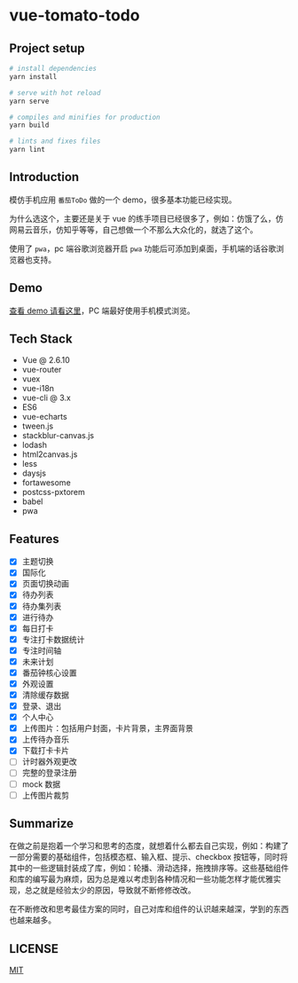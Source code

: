 # vue-tomato-todo

## Project setup

```bash
# install dependencies
yarn install

# serve with hot reload
yarn serve

# compiles and minifies for production
yarn build

# lints and fixes files
yarn lint
```

## Introduction

模仿手机应用 `番茄ToDo` 做的一个 demo，很多基本功能已经实现。

为什么选这个，主要还是关于 vue 的练手项目已经很多了，例如：仿饿了么，仿网易云音乐，仿知乎等等，自己想做一个不那么大众化的，就选了这个。

使用了 `pwa`，pc 端谷歌浏览器开启 `pwa` 功能后可添加到桌面，手机端的话谷歌浏览器也支持。

## Demo

[查看 demo 请看这里](https://todo.sparklinm.cn)，PC 端最好使用手机模式浏览。

## Tech Stack

- Vue @ 2.6.10
- vue-router
- vuex
- vue-i18n
- vue-cli @ 3.x
- ES6
- vue-echarts
- tween.js
- stackblur-canvas.js
- lodash
- html2canvas.js
- less
- daysjs
- fortawesome
- postcss-pxtorem
- babel
- pwa

## Features

- [x] 主题切换
- [x] 国际化
- [x] 页面切换动画
- [x] 待办列表
- [x] 待办集列表
- [x] 进行待办
- [x] 每日打卡
- [x] 专注打卡数据统计
- [x] 专注时间轴
- [x] 未来计划
- [x] 番茄钟核心设置
- [x] 外观设置
- [x] 清除缓存数据
- [x] 登录、退出
- [x] 个人中心
- [x] 上传图片：包括用户封面，卡片背景，主界面背景
- [x] 上传待办音乐
- [x] 下载打卡卡片
- [ ] 计时器外观更改
- [ ] 完整的登录注册
- [ ] mock 数据
- [ ] 上传图片裁剪

## Summarize

在做之前是抱着一个学习和思考的态度，就想着什么都去自己实现，例如：构建了一部分需要的基础组件，包括模态框、输入框、提示、checkbox 按钮等，同时将其中的一些逻辑封装成了库，例如：轮播、滑动选择，拖拽排序等。这些基础组件和库的编写最为麻烦，因为总是难以考虑到各种情况和一些功能怎样才能优雅实现，总之就是经验太少的原因，导致就不断修修改改。

在不断修改和思考最佳方案的同时，自己对库和组件的认识越来越深，学到的东西也越来越多。

## LICENSE

[MIT](https://github.com/sparklinm/vue-tomato-todo/blob/master/LICENSE)

